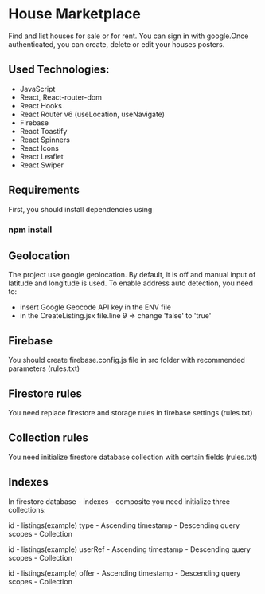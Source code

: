 # House Marketplace

Find and list houses for sale or for rent. You can sign in with google.Once authenticated, you can create, delete or edit your houses posters.

## Used Technologies:

- JavaScript
- React, React-router-dom
- React Hooks
- React Router v6 (useLocation, useNavigate)
- Firebase
- React Toastify
- React Spinners
- React Icons
- React Leaflet
- React Swiper 
## Requirements

First, you should install dependencies using 
### npm install

## Geolocation

The project use google geolocation. By default, it is off and manual input of latitude and longitude is used. To enable address auto detection, you need to:
- insert Google Geocode API key in the ENV file
- in the CreateListing.jsx file.line 9 => change 'false' to 'true'
## Firebase

You should create firebase.config.js file in src folder with recommended parameters (rules.txt)

## Firestore rules

You need replace firestore and storage rules in firebase settings (rules.txt)

## Collection rules

You need initialize firestore database collection with certain fields (rules.txt) 

## Indexes

In firestore database - indexes - composite you need initialize three collections:

id - listings(example)
type - Ascending
timestamp - Descending
query scopes - Collection 

id - listings(example)
userRef - Ascending
timestamp - Descending
query scopes - Collection 

id - listings(example)
offer - Ascending
timestamp - Descending
query scopes - Collection 